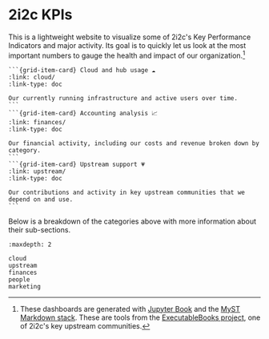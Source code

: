 # 2i2c KPIs

This is a lightweight website to visualize some of 2i2c's Key Performance Indicators and major activity.
Its goal is to quickly let us look at the most important numbers to gauge the health and impact of our organization.[^1]

[^1]: These dashboards are generated with [Jupyter Book](https://jupyterbook.org) and the [MyST Markdown stack](https://myst.tools).
These are tools from the [ExecutableBooks project](https://executablebooks.org), one of 2i2c's key upstream communities.

````{grid}
```{grid-item-card} Cloud and hub usage ☁️
:link: cloud/
:link-type: doc

Our currently running infrastructure and active users over time.
```
```{grid-item-card} Accounting analysis 📈
:link: finances/
:link-type: doc

Our financial activity, including our costs and revenue broken down by category.
```
```{grid-item-card} Upstream support 💗
:link: upstream/
:link-type: doc

Our contributions and activity in key upstream communities that we depend on and use.
```
````

Below is a breakdown of the categories above with more information about their sub-sections.

```{toctree}
:maxdepth: 2

cloud
upstream
finances
people
marketing
```

